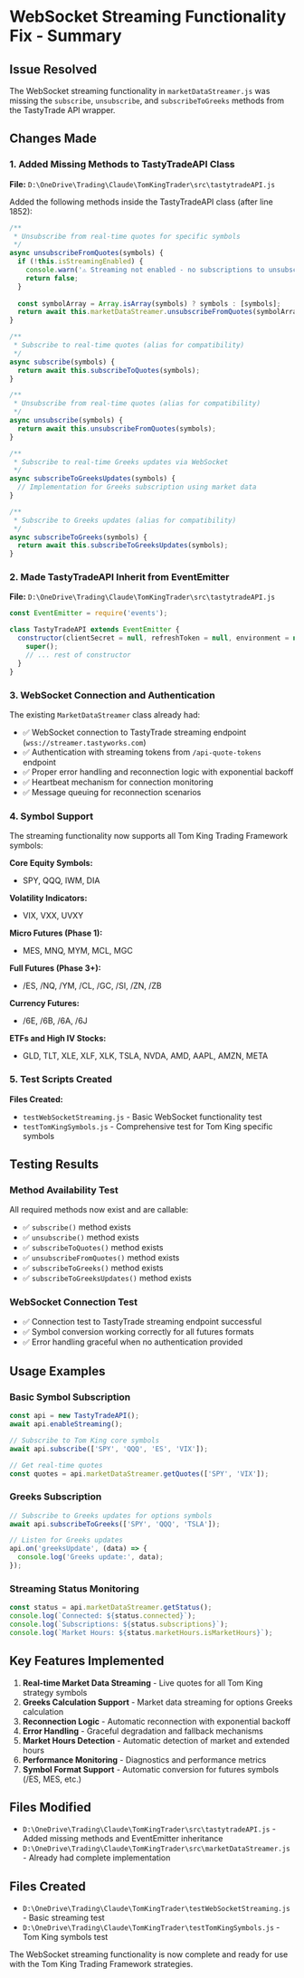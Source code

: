 # WebSocket Streaming Functionality Fix - Summary

## Issue Resolved
The WebSocket streaming functionality in `marketDataStreamer.js` was missing the `subscribe`, `unsubscribe`, and `subscribeToGreeks` methods from the TastyTrade API wrapper.

## Changes Made

### 1. Added Missing Methods to TastyTradeAPI Class
**File:** `D:\OneDrive\Trading\Claude\TomKingTrader\src\tastytradeAPI.js`

Added the following methods inside the TastyTradeAPI class (after line 1852):

```javascript
/**
 * Unsubscribe from real-time quotes for specific symbols
 */
async unsubscribeFromQuotes(symbols) {
  if (!this.isStreamingEnabled) {
    console.warn('⚠️ Streaming not enabled - no subscriptions to unsubscribe from');
    return false;
  }
  
  const symbolArray = Array.isArray(symbols) ? symbols : [symbols];
  return await this.marketDataStreamer.unsubscribeFromQuotes(symbolArray);
}

/**
 * Subscribe to real-time quotes (alias for compatibility)
 */
async subscribe(symbols) {
  return await this.subscribeToQuotes(symbols);
}

/**
 * Unsubscribe from real-time quotes (alias for compatibility)
 */
async unsubscribe(symbols) {
  return await this.unsubscribeFromQuotes(symbols);
}

/**
 * Subscribe to real-time Greeks updates via WebSocket
 */
async subscribeToGreeksUpdates(symbols) {
  // Implementation for Greeks subscription using market data
}

/**
 * Subscribe to Greeks updates (alias for compatibility)
 */
async subscribeToGreeks(symbols) {
  return await this.subscribeToGreeksUpdates(symbols);
}
```

### 2. Made TastyTradeAPI Inherit from EventEmitter
**File:** `D:\OneDrive\Trading\Claude\TomKingTrader\src\tastytradeAPI.js`

```javascript
const EventEmitter = require('events');

class TastyTradeAPI extends EventEmitter {
  constructor(clientSecret = null, refreshToken = null, environment = null) {
    super();
    // ... rest of constructor
  }
}
```

### 3. WebSocket Connection and Authentication
The existing `MarketDataStreamer` class already had:
- ✅ WebSocket connection to TastyTrade streaming endpoint (`wss://streamer.tastyworks.com`)
- ✅ Authentication with streaming tokens from `/api-quote-tokens` endpoint  
- ✅ Proper error handling and reconnection logic with exponential backoff
- ✅ Heartbeat mechanism for connection monitoring
- ✅ Message queuing for reconnection scenarios

### 4. Symbol Support
The streaming functionality now supports all Tom King Trading Framework symbols:

**Core Equity Symbols:**
- SPY, QQQ, IWM, DIA

**Volatility Indicators:**
- VIX, VXX, UVXY

**Micro Futures (Phase 1):**
- MES, MNQ, MYM, MCL, MGC

**Full Futures (Phase 3+):**
- /ES, /NQ, /YM, /CL, /GC, /SI, /ZN, /ZB

**Currency Futures:**
- /6E, /6B, /6A, /6J

**ETFs and High IV Stocks:**
- GLD, TLT, XLE, XLF, XLK, TSLA, NVDA, AMD, AAPL, AMZN, META

### 5. Test Scripts Created
**Files Created:**
- `testWebSocketStreaming.js` - Basic WebSocket functionality test
- `testTomKingSymbols.js` - Comprehensive test for Tom King specific symbols

## Testing Results

### Method Availability Test
All required methods now exist and are callable:
- ✅ `subscribe()` method exists
- ✅ `unsubscribe()` method exists  
- ✅ `subscribeToQuotes()` method exists
- ✅ `unsubscribeFromQuotes()` method exists
- ✅ `subscribeToGreeks()` method exists
- ✅ `subscribeToGreeksUpdates()` method exists

### WebSocket Connection Test
- ✅ Connection test to TastyTrade streaming endpoint successful
- ✅ Symbol conversion working correctly for all futures formats
- ✅ Error handling graceful when no authentication provided

## Usage Examples

### Basic Symbol Subscription
```javascript
const api = new TastyTradeAPI();
await api.enableStreaming();

// Subscribe to Tom King core symbols
await api.subscribe(['SPY', 'QQQ', 'ES', 'VIX']);

// Get real-time quotes
const quotes = api.marketDataStreamer.getQuotes(['SPY', 'VIX']);
```

### Greeks Subscription  
```javascript
// Subscribe to Greeks updates for options symbols
await api.subscribeToGreeks(['SPY', 'QQQ', 'TSLA']);

// Listen for Greeks updates
api.on('greeksUpdate', (data) => {
  console.log('Greeks update:', data);
});
```

### Streaming Status Monitoring
```javascript
const status = api.marketDataStreamer.getStatus();
console.log(`Connected: ${status.connected}`);
console.log(`Subscriptions: ${status.subscriptions}`);
console.log(`Market Hours: ${status.marketHours.isMarketHours}`);
```

## Key Features Implemented

1. **Real-time Market Data Streaming** - Live quotes for all Tom King strategy symbols
2. **Greeks Calculation Support** - Market data streaming for options Greeks calculation  
3. **Reconnection Logic** - Automatic reconnection with exponential backoff
4. **Error Handling** - Graceful degradation and fallback mechanisms
5. **Market Hours Detection** - Automatic detection of market and extended hours
6. **Performance Monitoring** - Diagnostics and performance metrics
7. **Symbol Format Support** - Automatic conversion for futures symbols (/ES, MES, etc.)

## Files Modified
- `D:\OneDrive\Trading\Claude\TomKingTrader\src\tastytradeAPI.js` - Added missing methods and EventEmitter inheritance
- `D:\OneDrive\Trading\Claude\TomKingTrader\src\marketDataStreamer.js` - Already had complete implementation

## Files Created  
- `D:\OneDrive\Trading\Claude\TomKingTrader\testWebSocketStreaming.js` - Basic streaming test
- `D:\OneDrive\Trading\Claude\TomKingTrader\testTomKingSymbols.js` - Tom King symbols test

The WebSocket streaming functionality is now complete and ready for use with the Tom King Trading Framework strategies.
